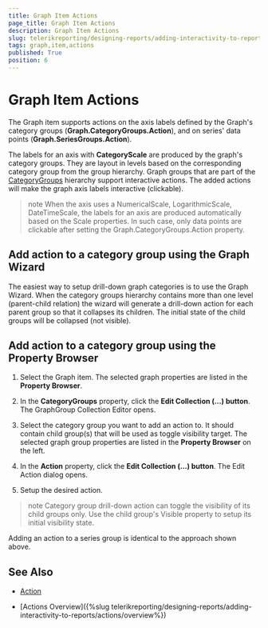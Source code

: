 ```yaml
---
title: Graph Item Actions
page_title: Graph Item Actions 
description: Graph Item Actions
slug: telerikreporting/designing-reports/adding-interactivity-to-reports/actions/graph-item-actions
tags: graph,item,actions
published: True
position: 6
---
```


# Graph Item Actions

The Graph item supports actions on the axis labels defined by the Graph's category groups (__Graph.CategoryGroups.Action__), and on series' data points (__Graph.SeriesGroups.Action__). 

The labels for an axis with __CategoryScale__ are produced by the graph's category groups. They are layout in levels based on the corresponding category group from the group hierarchy. Graph groups that are part of the          [CategoryGroups](/reporting/api/Telerik.Reporting.Graph#Telerik_Reporting_Graph_CategoryGroups) hierarchy support interactive actions. The added actions will make the graph axis labels interactive (clickable). 

>note When the axis uses a NumericalScale, LogarithmicScale, DateTimeScale, the labels for an axis are produced automatically based on the Scale properties. In such case, only data points are clickable after setting the Graph.CategoryGroups.Action property. 

## Add action to a category group using the Graph Wizard

The easiest way to setup drill-down graph categories is to use the Graph Wizard. When the category groups hierarchy contains more than one level (parent-child relation) the wizard will generate a drill-down action for each parent group so that it collapses its children. The initial state of the child groups will be collapsed (not visible). 

## Add action to a category group using the Property Browser

1. Select the Graph item. The selected graph properties are listed in the __Property Browser__. 

1. In the __CategoryGroups__ property, click the __Edit Collection (…) button__. The GraphGroup Collection Editor opens. 

1. Select the category group you want to add an action to. It should contain child group(s) that will be used as toggle visibility target. The selected graph group properties are listed in the __Property Browser__ on the left. 

1. In the __Action__ property, click the __Edit Collection (…) button__. The Edit Action dialog opens. 

1. Setup the desired action. 

>note Category group drill-down action can toggle the visibility of its child groups only. Use the child group's Visible property to setup its initial visibility state. 

Adding an action to a series group is identical to the approach shown above. 

## See Also

 * [Action](/reporting/api/Telerik.Reporting.GraphGroup#collapsible-Telerik_Reporting_GraphGroup_Action)
 
 * [Actions Overview]({%slug telerikreporting/designing-reports/adding-interactivity-to-reports/actions/overview%})
 